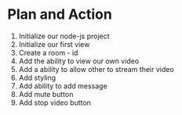 # Plan and Action 
1) Initialize our node-js project 
2) Initialize our first view 
3) Create a room - id 
4) Add the ability to view our own video 
5) Add a ability to allow other to stream their video 
6) Add styling 
7) Add ability to add message 
8) Add mute button 
9) Add stop video button 
